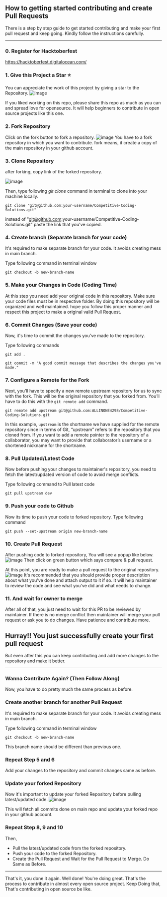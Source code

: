 ## How to getting started contributing and create Pull Requests

There is a step by step guide to get started contributing and make your first pull request and keep going.
Kindly follow the instructions carefully.

------------------------------------------------------------------------------------------------------

### 0. Register for Hacktoberfest

https://hacktoberfest.digitalocean.com/

### 1. Give this Project a Star :star:

You can appreciate the work of this project by giving a star to the Repository.
![image](https://user-images.githubusercontent.com/72457759/137008609-0ac589f2-dc10-4a9c-adae-bdc732c7e86f.png)

If you liked working on this repo, please share this repo as much as you can and spread love for opensource.
It will help beginners to contribute in open source projects like this one.

### 2. Fork Repository

Click on the fork button to fork a repository.
![image](https://user-images.githubusercontent.com/72457759/137007456-7ea87fdc-9644-4200-8daf-a47f781a7f4d.png)
You have to a fork repository in which you want to contribute.
fork means, it create a copy of the main repository in your github account.

### 3. Clone Repository

after forking, copy link of the forked repository.

![image](https://user-images.githubusercontent.com/72457759/137008150-bae4a99a-903c-47b7-bf8a-f145a71bef1f.png)


Then, type following *git clone* command in terminal to clone into your machine locally.

```
git clone "git@github.com:your-username/Competitive-Coding-Solutions.git"
```

instead of "git@github.com:your-username/Competitive-Coding-Solutions.git" paste the link that you've copied.


### 4. Create branch (Separate branch for your code)

It's required to make separate branch for your code. It avoids creating mess in main branch.

Type following command in terminal window

```
git checkout -b new-branch-name
```

### 5. Make your Changes in Code (Coding Time)

At this step you need add your original code in this repository.
Make sure your code files must be in respective folder. 
By doing this repository will be organized and well maintained.
hope you follow this proper manner and respect this project to make a original valid Pull Request.

### 6. Commit Changes (Save your code)

Now, it's time to commit the changes you've made to the repository.

Type following commands

```
git add .
```
```
git commit -m "A good commit message that describes the changes you've made."
```

### 7. Configure a Remote for the Fork

Next, you’ll have to specify a new remote upstream repository for us to sync with the fork. This will be the original repository that you forked from. You’ll have to do this with the `git remote add` command.

```
git remote add upstream git@github.com:ALLINONE4298/Competitive-Coding-Solutions.git
```

In this example, `upstream` is the shortname we have supplied for the remote repository since in terms of Git, “upstream” refers to the repository that you cloned from. If you want to add a remote pointer to the repository of a collaborator, you may want to provide that collaborator’s username or a shortened nickname for the shortname.

### 8. Pull Updated/Latest Code

Now before pushing your changes to maintainer's repository, you need to fetch the latest/updated version of code to avoid merge conflicts.

Type following command to Pull latest code

```
git pull upstream dev
```

### 9. Push your code to Github

Now its time to push your code to forked repository.
Type following command

```
git push --set-upstream origin new-branch-name
```

### 10. Create Pull Request

After pushing code to forked repository, You will see a popup like below.
![image](https://user-images.githubusercontent.com/72457759/137017674-61fd3e75-306d-47f8-bf9f-59c36a4521fc.png)
Then click on green button which says compare & pull request.

At this point, you are ready to make a pull request to the original repository.
![image](https://user-images.githubusercontent.com/72457759/137018731-ee7e167e-edcc-4452-9f67-51be0b4f1d0e.png)
It's recommended that you should provide proper description about what you've done and attach output to it if so.
It will help maintainer to review the code and see what you've did and what needs to change.


### 11. And wait for owner to merge

After all of that, you just need to wait for this PR to be reviewed by maintainer.
If there is no merge conflict then maintainer will merge your pull request or ask you to do changes.
Have patience and contribute more.

## Hurray!! You just successfully create your first pull request

But even after this you can keep contributing and add more changes to the repository and make it better.

------------------------------------------------------------------------------------------------------------

### Wanna Contribute Again? (Then Follow Along)
Now, you have to do pretty much the same process as before.

### Create another branch for another Pull Request

It's required to make separate branch for your code. It avoids creating mess in main branch.

Type following command in terminal window

```
git checkout -b new-branch-name
```

This branch name should be different than previous one.

### Repeat Step 5 and 6

Add your changes to the repository and commit changes same as before.

### Update your forked Repository

Now it's important to update your forked Repository before pulling latest/updated code.
![image](https://user-images.githubusercontent.com/72457759/137009953-fb1318d9-13b4-435e-b7ea-e788e5b437e9.png)

This will fetch all commits done on main repo and update your forked repo in your github account.

### Repeat Step 8, 9 and 10
Then,
* Pull the latest/updated code from the forked repository.
* Push your code to the forked Repository.
* Create the Pull Request and Wait for the Pull Request to Merge.
Do Same as Before.

------------------------------------------------------------------------------

That's it, you done it again. Well done! You're doing great. 
That's the process to contribute in almost every open source project.
Keep Doing that, That's contributing in open source be like.

